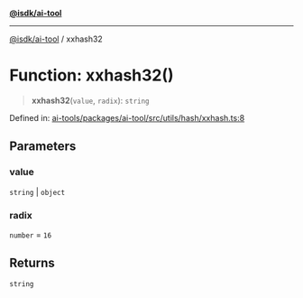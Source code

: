 [**@isdk/ai-tool**](../README.md)

***

[@isdk/ai-tool](../globals.md) / xxhash32

# Function: xxhash32()

> **xxhash32**(`value`, `radix`): `string`

Defined in: [ai-tools/packages/ai-tool/src/utils/hash/xxhash.ts:8](https://github.com/isdk/ai-tool.js/blob/a24331161aecd2d7bbd8dc9f9cd3d984871261cb/src/utils/hash/xxhash.ts#L8)

## Parameters

### value

`string` | `object`

### radix

`number` = `16`

## Returns

`string`
